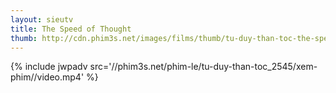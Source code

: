 ```yaml
---
layout: sieutv
title: The Speed of Thought
thumb: http://cdn.phim3s.net/images/films/thumb/tu-duy-than-toc-the-speed-of-thought-2011.jpg
---
```

{% include jwpadv src='//phim3s.net/phim-le/tu-duy-than-toc_2545/xem-phim//video.mp4' %}